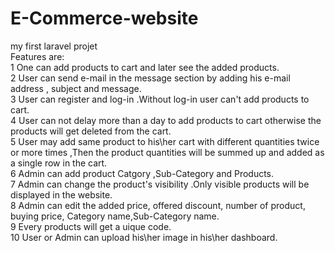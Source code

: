 # E-Commerce-website
my first laravel projet <br>
Features are: <br>
1 One can add products to cart and later see the added products. <br>
2 User can send e-mail in the message section by adding his e-mail address , subject and message. <br>
3 User can register and log-in .Without log-in user can't add products to cart. <br>
4 User can not delay more than a day to add products to cart otherwise the products will get deleted from the cart. <br>
5 User may add same product to his\her cart with different quantities twice or more times ,Then the product quantities will be
summed up and added as a single row in the cart. <br>
6 Admin can add product Catgory ,Sub-Category and Products. <br>
7 Admin can change the product's visibility .Only visible products will be displayed in the website. <br>
8 Admin can edit the added price, offered discount, number of product, buying price, Category name,Sub-Category name. <br>
9 Every products will get a uique code. <br> 
10 User or Admin can upload his\her image in his\her dashboard.
